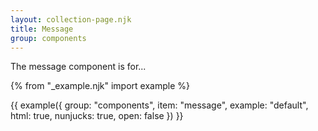 ```yaml
---
layout: collection-page.njk
title: Message
group: components
---
```


The message component is for...

{% from "_example.njk" import example %}

{{ example({ group: "components", item: "message", example: "default", html: true, nunjucks: true, open: false }) }}
